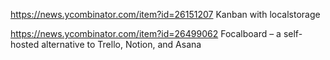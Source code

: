 https://news.ycombinator.com/item?id=26151207 Kanban with localstorage

https://news.ycombinator.com/item?id=26499062 	Focalboard – a self-hosted alternative to Trello, Notion, and Asana